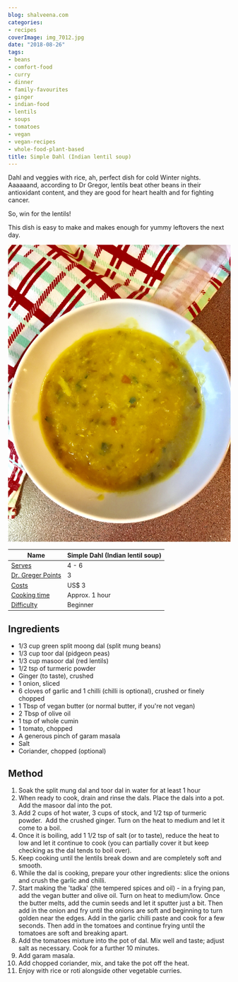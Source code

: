 ```yaml
---
blog: shalveena.com
categories:
- recipes
coverImage: img_7012.jpg
date: "2018-08-26"
tags:
- beans
- comfort-food
- curry
- dinner
- family-favourites
- ginger
- indian-food
- lentils
- soups
- tomatoes
- vegan
- vegan-recipes
- whole-food-plant-based
title: Simple Dahl (Indian lentil soup)
---
```


Dahl and veggies with rice, ah, perfect dish for cold Winter nights. Aaaaaand, according to Dr Gregor, lentils beat other beans in their antioxidant content, and they are good for heart health and for fighting cancer.

So, win for the lentils!

This dish is easy to make and makes enough for yummy leftovers the next day.

![IMG_7012](images/img_7012.jpg)

| Name | Simple Dahl (Indian lentil soup) |
| --- | --- |
| [Serves](https://shalveena.com/serving-sizes/) | 4 - 6 |
| [Dr. Greger Points](https://shalveena.com/dr-greger-points/) | 3 |
| [Costs](https://shalveena.com/costs/) | US$ 3 |
| [Cooking time](https://shalveena.com/cooking-times/) | Approx. 1 hour |
| [Difficulty](https://shalveena.com/difficulty-levels/) | Beginner |

## Ingredients

- 1/3 cup green split moong dal (split mung beans)
- 1/3 cup toor dal (pidgeon peas)
- 1/3 cup masoor dal (red lentils)
- 1/2 tsp of turmeric powder
- Ginger (to taste), crushed
- 1 onion, sliced
- 6 cloves of garlic and 1 chilli (chilli is optional), crushed or finely chopped
- 1 Tbsp of vegan butter (or normal butter, if you're not vegan)
- 2 Tbsp of olive oil
- 1 tsp of whole cumin
- 1 tomato, chopped
- A generous pinch of garam masala
- Salt
- Coriander, chopped (optional)

## Method

1. Soak the split mung dal and toor dal in water for at least 1 hour
2. When ready to cook, drain and rinse the dals. Place the dals into a pot. Add the masoor dal into the pot.
3. Add 2 cups of hot water, 3 cups of stock, and 1/2 tsp of turmeric powder.  Add the crushed ginger. Turn on the heat to medium and let it come to a boil.
4. Once it is boiling, add 1 1/2 tsp of salt (or to taste), reduce the heat to low and let it continue to cook (you can partially cover it but keep checking as the dal tends to boil over).
5. Keep cooking until the lentils break down and are completely soft and smooth.
6. While the dal is cooking, prepare your other ingredients: slice the onions and crush the garlic and chilli.
7. Start making the 'tadka' (the tempered spices and oil) - in a frying pan, add the vegan butter and olive oil. Turn on heat to medium/low. Once the butter melts, add the cumin seeds and let it sputter just a bit. Then add in the onion and fry until the onions are soft and beginning to turn golden near the edges. Add in the garlic chilli paste and cook for a few seconds. Then add in the tomatoes and continue frying until the tomatoes are soft and breaking apart.
8. Add the tomatoes mixture into the pot of dal. Mix well and taste; adjust salt as necessary. Cook for a further 10 minutes.
9. Add garam masala.
10. Add chopped coriander, mix, and take the pot off the heat.
11. Enjoy with rice or roti alongside other vegetable curries.
